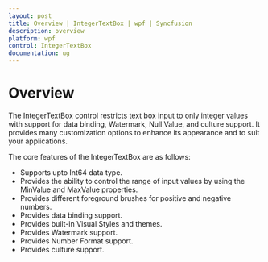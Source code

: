 ```yaml
---
layout: post
title: Overview | IntegerTextBox | wpf | Syncfusion
description: overview
platform: wpf
control: IntegerTextBox 
documentation: ug
---
```


# Overview

The IntegerTextBox control restricts text box input to only integer values with support for data binding, Watermark, Null Value, and culture support. It provides many customization options to enhance its appearance and to suit your applications.

The core features of the IntegerTextBox are as follows:

* Supports upto Int64 data type.
* Provides the ability to control the range of input values by using the MinValue and MaxValue properties.
* Provides different foreground brushes for positive and negative numbers.
* Provides data binding support.
* Provides built-in Visual Styles and themes.
* Provides Watermark support.
* Provides Number Format support. 
* Provides culture support.



